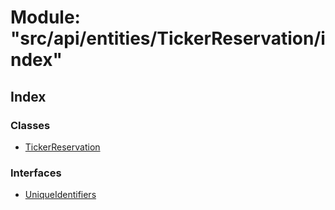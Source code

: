 # Module: "src/api/entities/TickerReservation/index"

## Index

### Classes

* [TickerReservation](../classes/_src_api_entities_tickerreservation_index_.tickerreservation.md)

### Interfaces

* [UniqueIdentifiers](../interfaces/_src_api_entities_tickerreservation_index_.uniqueidentifiers.md)
